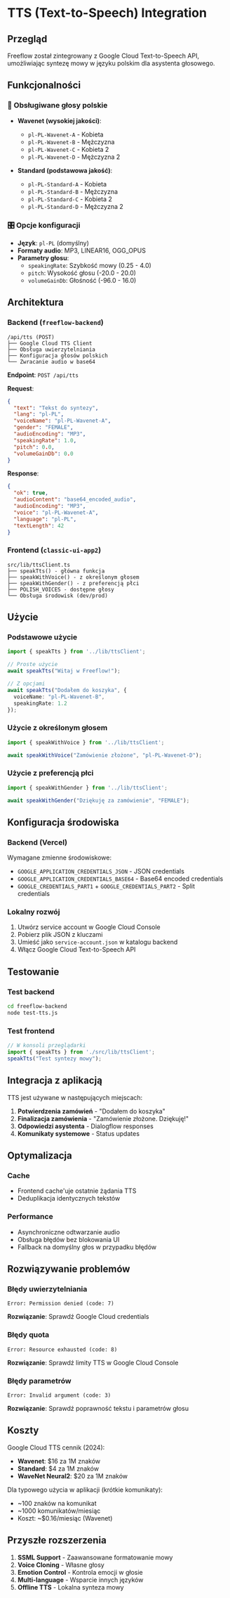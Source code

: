 # TTS (Text-to-Speech) Integration

## Przegląd

Freeflow został zintegrowany z Google Cloud Text-to-Speech API, umożliwiając syntezę mowy w języku polskim dla asystenta głosowego.

## Funkcjonalności

### 🎤 Obsługiwane głosy polskie

- **Wavenet (wysokiej jakości)**:
  - `pl-PL-Wavenet-A` - Kobieta
  - `pl-PL-Wavenet-B` - Mężczyzna  
  - `pl-PL-Wavenet-C` - Kobieta 2
  - `pl-PL-Wavenet-D` - Mężczyzna 2

- **Standard (podstawowa jakość)**:
  - `pl-PL-Standard-A` - Kobieta
  - `pl-PL-Standard-B` - Mężczyzna
  - `pl-PL-Standard-C` - Kobieta 2
  - `pl-PL-Standard-D` - Mężczyzna 2

### 🎛️ Opcje konfiguracji

- **Język**: `pl-PL` (domyślny)
- **Formaty audio**: MP3, LINEAR16, OGG_OPUS
- **Parametry głosu**:
  - `speakingRate`: Szybkość mowy (0.25 - 4.0)
  - `pitch`: Wysokość głosu (-20.0 - 20.0)
  - `volumeGainDb`: Głośność (-96.0 - 16.0)

## Architektura

### Backend (`freeflow-backend`)

```
/api/tts (POST)
├── Google Cloud TTS Client
├── Obsługa uwierzytelniania
├── Konfiguracja głosów polskich
└── Zwracanie audio w base64
```

**Endpoint**: `POST /api/tts`

**Request**:
```json
{
  "text": "Tekst do syntezy",
  "lang": "pl-PL",
  "voiceName": "pl-PL-Wavenet-A",
  "gender": "FEMALE",
  "audioEncoding": "MP3",
  "speakingRate": 1.0,
  "pitch": 0.0,
  "volumeGainDb": 0.0
}
```

**Response**:
```json
{
  "ok": true,
  "audioContent": "base64_encoded_audio",
  "audioEncoding": "MP3",
  "voice": "pl-PL-Wavenet-A",
  "language": "pl-PL",
  "textLength": 42
}
```

### Frontend (`classic-ui-app2`)

```
src/lib/ttsClient.ts
├── speakTts() - główna funkcja
├── speakWithVoice() - z określonym głosem
├── speakWithGender() - z preferencją płci
├── POLISH_VOICES - dostępne głosy
└── Obsługa środowisk (dev/prod)
```

## Użycie

### Podstawowe użycie

```typescript
import { speakTts } from '../lib/ttsClient';

// Proste użycie
await speakTts("Witaj w Freeflow!");

// Z opcjami
await speakTts("Dodałem do koszyka", {
  voiceName: "pl-PL-Wavenet-B",
  speakingRate: 1.2
});
```

### Użycie z określonym głosem

```typescript
import { speakWithVoice } from '../lib/ttsClient';

await speakWithVoice("Zamówienie złożone", "pl-PL-Wavenet-D");
```

### Użycie z preferencją płci

```typescript
import { speakWithGender } from '../lib/ttsClient';

await speakWithGender("Dziękuję za zamówienie", "FEMALE");
```

## Konfiguracja środowiska

### Backend (Vercel)

Wymagane zmienne środowiskowe:
- `GOOGLE_APPLICATION_CREDENTIALS_JSON` - JSON credentials
- `GOOGLE_APPLICATION_CREDENTIALS_BASE64` - Base64 encoded credentials
- `GOOGLE_CREDENTIALS_PART1` + `GOOGLE_CREDENTIALS_PART2` - Split credentials

### Lokalny rozwój

1. Utwórz service account w Google Cloud Console
2. Pobierz plik JSON z kluczami
3. Umieść jako `service-account.json` w katalogu backend
4. Włącz Google Cloud Text-to-Speech API

## Testowanie

### Test backend

```bash
cd freeflow-backend
node test-tts.js
```

### Test frontend

```typescript
// W konsoli przeglądarki
import { speakTts } from './src/lib/ttsClient';
speakTts("Test syntezy mowy");
```

## Integracja z aplikacją

TTS jest używane w następujących miejscach:

1. **Potwierdzenia zamówień** - "Dodałem do koszyka"
2. **Finalizacja zamówienia** - "Zamówienie złożone. Dziękuję!"
3. **Odpowiedzi asystenta** - Dialogflow responses
4. **Komunikaty systemowe** - Status updates

## Optymalizacja

### Cache
- Frontend cache'uje ostatnie żądania TTS
- Deduplikacja identycznych tekstów

### Performance
- Asynchroniczne odtwarzanie audio
- Obsługa błędów bez blokowania UI
- Fallback na domyślny głos w przypadku błędów

## Rozwiązywanie problemów

### Błędy uwierzytelniania
```
Error: Permission denied (code: 7)
```
**Rozwiązanie**: Sprawdź Google Cloud credentials

### Błędy quota
```
Error: Resource exhausted (code: 8)
```
**Rozwiązanie**: Sprawdź limity TTS w Google Cloud Console

### Błędy parametrów
```
Error: Invalid argument (code: 3)
```
**Rozwiązanie**: Sprawdź poprawność tekstu i parametrów głosu

## Koszty

Google Cloud TTS cennik (2024):
- **Wavenet**: $16 za 1M znaków
- **Standard**: $4 za 1M znaków
- **WaveNet Neural2**: $20 za 1M znaków

Dla typowego użycia w aplikacji (krótkie komunikaty):
- ~100 znaków na komunikat
- ~1000 komunikatów/miesiąc
- Koszt: ~$0.16/miesiąc (Wavenet)

## Przyszłe rozszerzenia

1. **SSML Support** - Zaawansowane formatowanie mowy
2. **Voice Cloning** - Własne głosy
3. **Emotion Control** - Kontrola emocji w głosie
4. **Multi-language** - Wsparcie innych języków
5. **Offline TTS** - Lokalna synteza mowy
